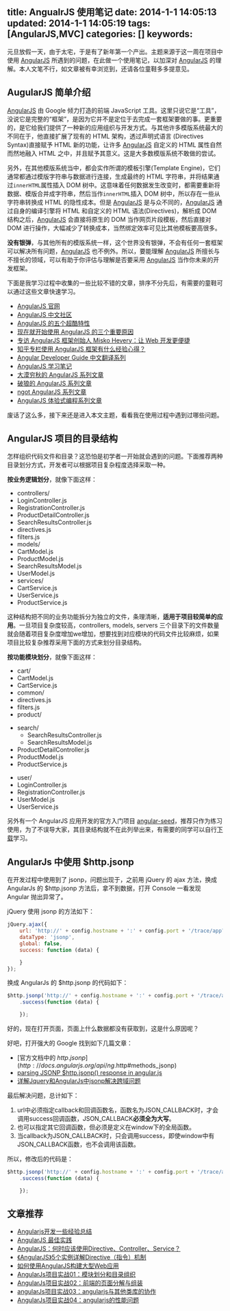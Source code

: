 title: AngualrJS 使用笔记
date: 2014-1-1 14:05:13 
updated: 2014-1-1 14:05:19 
tags: [AngularJS,MVC]
categories: []
keywords:
---
元旦放假一天，由于太宅，于是有了新年第一个产出。主题来源于这一周在项目中使用 [AngularJS][1] 所遇到的问题，在此做一个使用笔记，以加深对 [AngularJS][1] 的理解。本人文笔不行，如文章被有幸浏览到，还请各位童鞋多多提意见。

## AugularJS 简单介绍 ##

[AngularJS][1] 由 Google 倾力打造的前端 JavaScript 工具。这里只说它是“工具”，没说它是完整的“框架”，是因为它并不是定位于去完成一套框架要做的事。更重要的，是它给我们提供了一种新的应用组织与开发方式。与其他许多模版系统最大的不同在于，他直接扩展了现有的 HTML 架构，透过声明式语言 (Directives Syntax)直接赋予 HTML 新的功能，让许多 [AngularJS][1] 自定义的 HTML 属性自然而然地融入 HTML 之中，并且赋予其意义。这是大多数模版系统不敢做的尝试。

另外，在其他模版系统当中，都会实作所谓的模板引擎(Template Engine)，它们通常都通过模版字符串与数据进行连接，生成最终的 HTML 字符串，并将结果通过`innerHTML`属性插入 DOM 树中。这意味着任何数据发生改变时，都需要重新将数据、模版合并成字符串，然后当作`innerHTML`插入 DOM 树中，所以存在一些从字符串转换成 HTML 的隐性成本。但是 [AngularJS][1] 是与众不同的，[AngularJS][1] 通过自身的编译引擎将 HTML 和自定义的 HTML 语法(Directives)，解析成 DOM 结构之后，[AngularJS][1] 会直接将原生的 DOM 当作网页片段模板，然后直接对 DOM 进行操作，大幅减少了转换成本，当然绑定效率可见比其他模板要高很多。

**没有银弹**，与其他所有的模版系统一样，这个世界没有银弹，不会有任何一套框架可以解决所有问题，[AngularJS][1] 也不例外。所以，要能理解 [AngularJS][1] 所擅长与不擅长的领域，可以有助于你评估与理解是否要采用 [AngularJS][1] 当作你未来的开发框架。<!--more-->

下面是我学习过程中收集的一些比较不错的文章，排序不分先后，有需要的童鞋可以通过这些文章快速学习。
- [AngularJS 官网][1]
- [AngularJS 中文社区](http://angularjs.cn/tag/AngularJS)
- [AngularJS 的五个超酷特性](http://www.gbin1.com/technology/javascript/20120717-AugularJS-features/)
- [现在就开始使用 AngularJS 的三个重要原因](http://developer.51cto.com/art/201302/380661.htm)
- [专访 AngularJS 框架创始人 Misko Hevery：让 Web 开发更便捷](http://www.csdn.net/article/2013-10-08/2817118-AngularJS-Framework-Google)
- [知乎专栏使用 AngularJS 框架有什么经验心得？](http://www.zhihu.com/question/21497720)
- [Angular Developer Guide 中文翻译系列](http://www.cnblogs.com/lcllao/archive/2012/10/18/2728787.html)
- [AngularJS 学习笔记](http://zouyesheng.com/angular.html)
- [大漠穷秋的 AngularJS 系列文章](http://damoqiongqiu.iteye.com/category/287942)
- [破狼的 AngularJS 系列文章](http://www.cnblogs.com/whitewolf/category/404298.html)
- [ngot AngularJS 系列文章](http://ngot.iteye.com/category/291820)
- [AngularJS 体验式编程系列文章](http://blog.fens.me/series-angular/)

废话了这么多，接下来还是进入本文主题，看看我在使用过程中遇到过哪些问题。

## AngularJS 项目的目录结构 ##

怎样组织代码文件和目录？这恐怕是初学者一开始就会遇到的问题。下面推荐两种目录划分方式，开发者可以根据项目复杂程度选择采取一种。

**按业务逻辑划分**，就像下面这样：

- controllers/
 - LoginController.js
 - RegistrationController.js
 - ProductDetailController.js
 - SearchResultsController.js
- directives.js
- filters.js
- models/
 - CartModel.js
 - ProductModel.js
 - SearchResultsModel.js
 - UserModel.js
- services/
 - CartService.js
 - UserService.js
 - ProductService.js

这种结构把不同的业务功能拆分为独立的文件，条理清晰，**适用于项目较简单的应用**。一旦项目复杂度较高，controllers, models, servers 三个目录下的文件数量就会随着项目复杂度增加we增加，想要找到对应模块的代码文件比较麻烦，如果项目比较复杂推荐采用下面的方式来划分目录结构。

**按功能模块划分**，就像下面这样：


- cart/
 - CartModel.js
 - CartService.js
- common/
 - directives.js
 - filters.js
- product/
 + search/
   * SearchResultsController.js
   * SearchResultsModel.js  
 + ProductDetailController.js
 + ProductModel.js
 + ProductService.js
- user/
 - LoginController.js
 - RegistrationController.js
 - UserModel.js
 - UserService.js

另外有一个 AngularJS 应用开发的官方入门项目 [angular-seed](https://github.com/angular/angular-seed)，推荐只作为练习使用，为了不误导大家，其目录结构就不在此列举出来，有需要的同学可以自行[下载](https://github.com/angular/angular-seed)学习。

## AngularJs 中使用 $http.jsonp ##
在开发过程中使用到了 jsonp，问题出现于，之前用 jQuery 的 ajax 方法，换成 AngularJs 的 $http.jsonp 方法后，拿不到数据，打开 Console 一看发现 Angular 抛出异常了。

jQuery 使用 jsonp 的方法如下：

``` javascript
jQuery.ajax({
    url: 'http://' + config.hostname + ':' + config.port + '/trace/app?callback=?',
    dataType: 'jsonp',
    global: false,
    success: function (data) {

    }
});
```

换成 AngularJs 的 $http.jsonp 的代码如下：

``` javascript
$http.jsonp('http://' + config.hostname + ':' + config.port + '/trace/apps?callback=?')
    .success(function (data) {

    });
```

好的，现在打开页面，页面上什么数据都没有获取到，这是什么原因呢？

好吧，打开强大的 Google 找到如下几篇文章：
- [官方文档中的 $http.jsonp](http://docs.angularjs.org/api/ng.$http#methods_jsonp)
- [parsing JSONP $http.jsonp() response in angular.js](http://stackoverflow.com/questions/12066002/parsing-jsonp-http-jsonp-response-in-angular-js)
- [详解Jquery和AngularJs中jsonp解决跨域问题](http://xunmengsj.iteye.com/blog/1881008)

最后解决问题，总计如下：
1. url中必须指定callback和回调函数名，函数名为JSON_CALLBACK时，才会调用success回调函数，JSON_CALLBACK**必须全为大写**。
2. 也可以指定其它回调函数，但必须是定义在window下的全局函数。
3. 当callback为JSON_CALLBACK时，只会调用success，即使window中有JSON_CALLBACK函数，也不会调用该函数。

所以，修改后的代码是：

``` javascript
$http.jsonp('http://' + config.hostname + ':' + config.port + '/trace/apps?callback=JSON_CALLBACK')
    .success(function (data) {

    });
```


## 文章推荐 ##
- [Angularjs开发一些经验总结](http://www.cnblogs.com/whitewolf/archive/2013/03/24/2979344.html)
- [AngularJS 最佳实践](http://www.lovelucy.info/angularjs-best-practices.html)
- [AngularJS：何时应该使用Directive、Controller、Service？](http://damoqiongqiu.iteye.com/blog/1971204)
- [《AngularJS》5个实例详解Directive（指令）机制](http://damoqiongqiu.iteye.com/blog/1917971)
- [如何使用AngularJS构建大型Web应用](http://angularjs.cn/A00T)
- [AngularJs项目实战01：模块划分和目录组织](http://angularjs.cn/A08q)
- [AngularJs项目实战02：前端的页面分解与组装](http://angularjs.cn/A0d9)
- [angularJs项目实战03：angularjs与其他类库的协作](http://angularjs.cn/A0fG)
- [AngularJs项目实战04：angularjs的性能问题](http://angularjs.cn/A0gy)




[1]: http://angularjs.org/